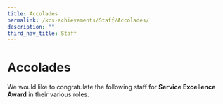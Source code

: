 ```yaml
---
title: Accolades
permalink: /kcs-achievements/Staff/Accolades/
description: ""
third_nav_title: Staff
---
```

Accolades
=========

We would like to congratulate the following staff for **Service Excellence Award** in their various roles.